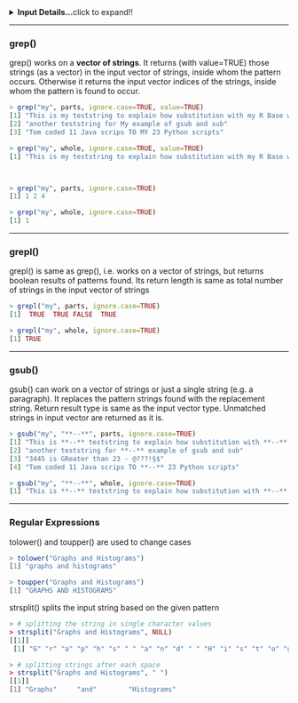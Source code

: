 <details>
  <summary><b>Input Details...</b>click to expand!!</summary>

```R
parts <- c("This is my teststring to explain how substitution with my R Base works",
           "another teststring for My example of gsub and sub",
           "3445 is GReater than 23 - @???!§$",
           "Tom coded 11 Java scrips TO MY 23 Python scripts")

whole <- c("This is my teststring to explain how substitution with my R Base works
           another teststring for My example of gsub and sub
           3445 is GReater than 23 - @???!§$
           Tom coded 11 Java scrips TO MY 23 Python scripts")
           
# a vector of strings
> parts
[1] "This is my teststring to explain how substitution with my R Base works"
[2] "another teststring for My example of gsub and sub"                     
[3] "3445 is GReater than 23 - @???!§$"                                     
[4] "Tom coded 11 Java scrips TO MY 23 Python scripts"                      

# one whole string
> whole
[1] "This is my teststring to explain how substitution with my R Base works\n           another teststring for My example of gsub and sub\n           3445 is GReater than 23 - @???!§$\n           Tom coded 11 Java scrips TO MY 23 Python scripts"
```
</details>

<hr>

### grep()
grep() works on a **vector of strings**. It returns (with value=TRUE) those strings (as a vector) in the input vector of strings, inside whom the pattern occurs. Otherwise it returns the input vector indices of the strings, inside whom the pattern is found to occur.

```R
> grep("my", parts, ignore.case=TRUE, value=TRUE)
[1] "This is my teststring to explain how substitution with my R Base works"
[2] "another teststring for My example of gsub and sub"                     
[3] "Tom coded 11 Java scrips TO MY 23 Python scripts"                      

> grep("my", whole, ignore.case=TRUE, value=TRUE)
[1] "This is my teststring to explain how substitution with my R Base works\n           another teststring for My example of gsub and sub\n           3445 is GReater than 23 - @???!§$\n           Tom coded 11 Java scrips TO MY 23 Python scripts"



> grep("my", parts, ignore.case=TRUE)
[1] 1 2 4

> grep("my", whole, ignore.case=TRUE)
[1] 1
```

<hr>

### grepl()
grepl() is same as grep(), i.e. works on a vector of strings, but returns boolean results of patterns found.
Its return length is same as total number of strings in the input vector of strings

```R
> grepl("my", parts, ignore.case=TRUE)
[1]  TRUE  TRUE FALSE  TRUE

> grepl("my", whole, ignore.case=TRUE)
[1] TRUE
```

<hr>

### gsub()
gsub() can work on a vector of strings or just a single string (e.g. a paragraph). It replaces the pattern strings found with the replacement string. Return result type is same as the input vector type. Unmatched strings in input vector are returned as it is.

```R
> gsub("my", "**--**", parts, ignore.case=TRUE)
[1] "This is **--** teststring to explain how substitution with **--** R Base works"
[2] "another teststring for **--** example of gsub and sub"                         
[3] "3445 is GReater than 23 - @???!§$"                                             
[4] "Tom coded 11 Java scrips TO **--** 23 Python scripts"                          

> gsub("my", "**--**", whole, ignore.case=TRUE)
[1] "This is **--** teststring to explain how substitution with **--** R Base works\n           another teststring for **--** example of gsub and sub\n           3445 is GReater than 23 - @???!§$\n           Tom coded 11 Java scrips TO **--** 23 Python scripts"
```

<hr>

### Regular Expressions

tolower() and toupper() are used to change cases
```R
> tolower("Graphs and Histograms")
[1] "graphs and histograms"

> toupper("Graphs and Histograms")
[1] "GRAPHS AND HISTOGRAMS"
```

strsplit() splits the input string based on the given pattern
```R
> # splitting the string in single character values
> strsplit("Graphs and Histograms", NULL)
[[1]]
 [1] "G" "r" "a" "p" "h" "s" " " "a" "n" "d" " " "H" "i" "s" "t" "o" "g" "r" "a" "m" "s"

> # splitting strings after each space
> strsplit("Graphs and Histograms", " ")
[[1]]
[1] "Graphs"     "and"        "Histograms"
```
